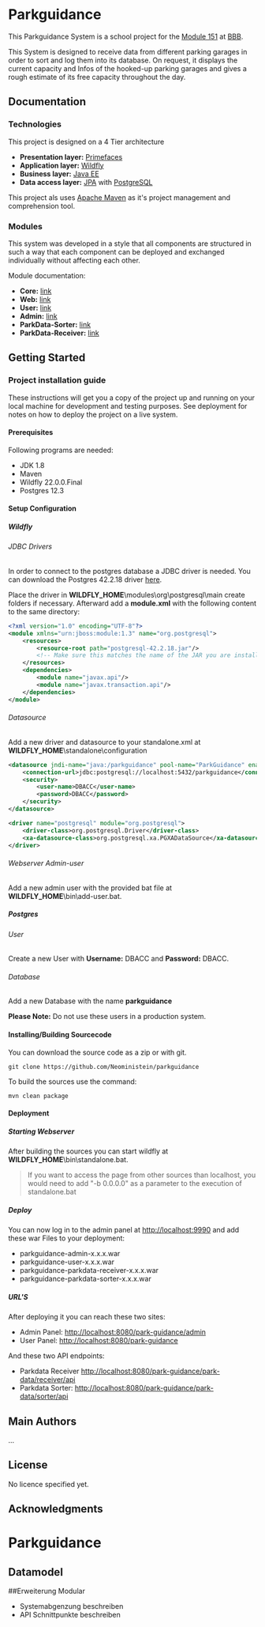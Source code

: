 # Parkguidance

This Parkguidance System is a school project for the [Module 151](https://cf.ict-berufsbildung.ch/modules.php?name=Mbk&a=20101&cmodnr=151&noheader=1) at [BBB](https://bbbaden.ch).

This System is designed to receive data from different parking garages in order to sort and log them into its database.
On request, it displays the current capacity and Infos of the hooked-up parking garages and gives a rough estimate of its free capacity throughout the day. 

## Documentation

### Technologies

This project is designed on a 4 Tier architecture

- **Presentation layer:** [Primefaces](https://primefaces.org)
- **Application layer:** [Wildfly](https://www.wildfly.org)
- **Business layer:** [Java EE](https://de.wikipedia.org/wiki/Jakarta_EE) 
- **Data access layer:** [JPA](https://de.wikipedia.org/wiki/Jakarta_Persistence_API) with [PostgreSQL](https://www.postgresql.org)

This project als uses [Apache Maven](https://maven.apache.org) as it's project management and comprehension tool.

### Modules

This system was developed in a style that all components are structured in such a way that each component can be deployed and exchanged individually without affecting each other. 

Module documentation:
 - **Core:** [link](docs/core.md)
 - **Web:** [link](docs/web.md)
 - **User:** [link](docs/user.md)
 - **Admin:** [link](docs/admin.md)
 - **ParkData-Sorter:** [link](docs/parkingdata-sorter.md)
 - **ParkData-Receiver:** [link](docs/parkingdata-receiver.md)

## Getting Started

### Project installation guide

These instructions will get you a copy of the project up and running on your local machine for development and testing purposes. See deployment for notes on how to deploy the project on a live system.

#### Prerequisites

Following programs are needed:
 
 - JDK 1.8
 - Maven 
 - Wildfly 22.0.0.Final
 - Postgres 12.3 

#### Setup Configuration

##### Wildfly

###### JDBC Drivers
In order to connect to the postgres database a JDBC driver is needed. You can download the Postgres 42.2.18 driver [here](https://jdbc.postgresql.org/download.html).

Place the driver in **WILDFLY_HOME**\modules\org\postgresql\main create folders if necessary.
Afterward add a **module.xml** with the following content to the same directory:

```xml
<?xml version="1.0" encoding="UTF-8"?>
<module xmlns="urn:jboss:module:1.3" name="org.postgresql">
    <resources>
        <resource-root path="postgresql-42.2.18.jar"/>
        <!-- Make sure this matches the name of the JAR you are installing -->
    </resources>
    <dependencies>
        <module name="javax.api"/>
        <module name="javax.transaction.api"/>
    </dependencies>
</module>
```

###### Datasource
 
Add a new driver and datasource to your standalone.xml at **WILDFLY_HOME**\standalone\configuration
```xml
<datasource jndi-name="java:/parkguidance" pool-name="ParkGuidance" enabled="true" use-java-context="true">
    <connection-url>jdbc:postgresql://localhost:5432/parkguidance</connection-url>                <driver>postgresql</driver>
    <security>
        <user-name>DBACC</user-name>
        <password>DBACC</password>
    </security>
</datasource>
```
```xml
<driver name="postgresql" module="org.postgresql">
    <driver-class>org.postgresql.Driver</driver-class>
    <xa-datasource-class>org.postgresql.xa.PGXADataSource</xa-datasource-class>
</driver>
```

###### Webserver Admin-user

Add a new admin user with the provided bat file at **WILDFLY_HOME**\bin\add-user.bat.


##### Postgres

###### User
Create a new User with **Username:** DBACC and **Password:** DBACC. 

###### Database
Add a new Database with the name **parkguidance**

**Please Note:**
Do not use these users in a production system.

#### Installing/Building Sourcecode

You can download the source code as a zip or with git.

```
git clone https://github.com/Neoministein/parkguidance
```

To build the sources use the command: 

```
mvn clean package
```
#### Deployment

##### Starting Webserver
After building the sources you can start wildfly at **WILDFLY_HOME**\bin\standalone.bat.

 > If you want to access the page from other sources than localhost,
 > you would need to add "-b 0.0.0.0" as a parameter to the execution of standalone.bat

##### Deploy
You can now log in to the admin panel at [http://localhost:9990](http://localhost:9990) and add these war Files to your deployment:

- parkguidance-admin-x.x.x.war
- parkguidance-user-x.x.x.war
- parkguidance-parkdata-receiver-x.x.x.war
- parkguidance-parkdata-sorter-x.x.x.war


##### URL'S
After deploying it you can reach these two sites:

- Admin Panel: [http://localhost:8080/park-guidance/admin](http://localhost:8080/park-guidance/admin)
- User Panel: [http://localhost:8080/park-guidance](http://localhost:8080/park-guidance)

And these two API endpoints:

- Parkdata Receiver [http://localhost:8080/park-guidance/park-data/receiver/api](http://localhost:8080/park-guidance/park-data/receiver/api)
- Parkdata Sorter: [http://localhost:8080/park-guidance/park-data/sorter/api](http://localhost:8080/park-guidance/park-data/sorter/api)


## Main Authors

...

## License

No licence specified yet.

## Acknowledgments

# Parkguidance
## Datamodel

##Erweiterung Modular
 - Systemabgenzung beschreiben
 - API Schnittpunkte beschreiben